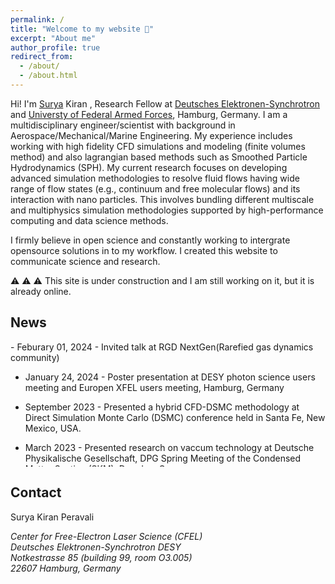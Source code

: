 ```yaml
---
permalink: /
title: "Welcome to my website 👋"
excerpt: "About me"
author_profile: true
redirect_from: 
  - /about/
  - /about.html
---
```


Hi! I'm <ins>Surya</ins> Kiran , Research Fellow at [Deutsches Elektronen-Synchrotron](https://www.desy.de/) and [Universty of Federal Armed Forces](https://www.hsu-hh.de/en/), Hamburg, Germany. I am a multidisciplinary engineer/scientist with background in Aerospace/Mechanical/Marine Engineering. My experience includes working with high fidelity CFD simulations and modeling (finite volumes method) and also lagrangian based methods such as Smoothed Particle Hydrodynamics (SPH). My current research focuses on developing advanced simulation methodologies to resolve fluid flows having wide range of flow states (e.g., continuum and free molecular flows) and its interaction with nano particles. This involves bundling different multiscale and multiphysics simulation methodologies supported by high-performance computing and data science methods. 

I firmly believe in open science and constantly working to intergrate opensource solutions in to my workflow. I created this website to communicate science and research. 

⚠️ ⚠️ ⚠️ This site is under construction and I am still working on it, but it is already online. 


News
------
<div style="max-height: 200px; overflow-y: auto;">
- Feburary 01, 2024 - Invited talk at RGD NextGen(Rarefied gas dynamics community)
  
- January 24, 2024 - Poster presentation at DESY photon science users meeting and Europen XFEL users meeting, Hamburg, Germany 

- September 2023 - Presented a hybrid CFD-DSMC methodology at Direct Simulation Monte Carlo (DSMC) conference held in Santa Fe, New Mexico, USA.

- March 2023 - Presented research on vaccum technology at Deutsche Physikalische Gesellschaft, DPG Spring Meeting of the Condensed Matter Section (SKM), Dresden, Germany.

- February 2022 - Featured in a podcast interview - [listen here](https://thosespacepeople.transistor.fm/23) 
</div>

Contact
------
Surya Kiran Peravali

<address>
  Center for Free-Electron Laser Science (CFEL)<br /> Deutsches Elektronen-Synchrotron DESY<br /> Notkestrasse 85 (building 99, room O3.005)<br/>22607 Hamburg, Germany
</address>

